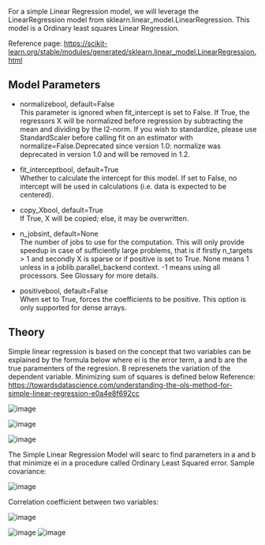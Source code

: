 For a simple Linear Regression model, we will leverage the LinearRegression model from sklearn.linear_model.LinearRegression. This model is a Ordinary least squares Linear Regression.

Reference page: https://scikit-learn.org/stable/modules/generated/sklearn.linear_model.LinearRegression.html


<H2> Model Parameters </H2>

* normalizebool, default=False <br>
This parameter is ignored when fit_intercept is set to False. If True, the regressors X will be normalized before regression by subtracting the mean and dividing by the l2-norm. If you wish to standardize, please use StandardScaler before calling fit on an estimator with normalize=False.Deprecated since version 1.0: normalize was deprecated in version 1.0 and will be removed in 1.2.

* fit_interceptbool, default=True <br>
Whether to calculate the intercept for this model. If set to False, no intercept will be used in calculations (i.e. data is expected to be centered).

* copy_Xbool, default=True <br>
If True, X will be copied; else, it may be overwritten.

* n_jobsint, default=None <br>
The number of jobs to use for the computation. This will only provide speedup in case of sufficiently large problems, that is if firstly n_targets > 1 and secondly X is sparse or if positive is set to True. None means 1 unless in a joblib.parallel_backend context. -1 means using all processors. See Glossary for more details.

* positivebool, default=False <br>
When set to True, forces the coefficients to be positive. This option is only supported for dense arrays.





<H2>Theory </h2>


Simple linear regression is based on the concept that two variables can be explained by the formula below where ei is the error term, a and b are the true paramenters of the regresion. B represenets the variation of the dependent variable. Minimizing sum of squares is defined below
Reference: https://towardsdatascience.com/understanding-the-ols-method-for-simple-linear-regression-e0a4e8f692cc

![image](https://user-images.githubusercontent.com/58488172/148777821-c1b325c2-14a0-4fb3-9cc7-c7ddf56813ef.png)

![image](https://user-images.githubusercontent.com/58488172/148778010-3ad5d5ab-eb40-44a9-ac38-17ced7995410.png)

![image](https://user-images.githubusercontent.com/58488172/148778432-4ab7e09f-7bac-4b1a-b977-98ee5b52e991.png)


The Simple Linear Regression Model will searc to find parameters in a and b that minimize ei in a procedure called Ordinary Least Squared error.
Sample covariance:

![image](https://user-images.githubusercontent.com/58488172/148778544-886bf43f-c215-4e96-9c16-d2871b2425a1.png)


Correlation coefficient between two variables:

![image](https://user-images.githubusercontent.com/58488172/148778648-38bbe7e6-df93-4dc8-b148-f20ba2dd5be7.png)


![image](https://user-images.githubusercontent.com/58488172/148778778-189db5d3-850a-4161-aa3a-9a8effb257a5.png)
![image](https://user-images.githubusercontent.com/58488172/148778819-0973395e-4729-4617-9fc0-1216508366bd.png)



